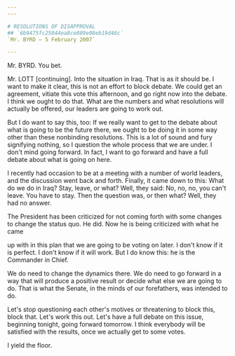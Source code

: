 ```yaml
---
---

# RESOLUTIONS OF DISAPPROVAL
## `6b9475fc25044ea8ce809e08eb19d46c`
`Mr. BYRD — 5 February 2007`

---
```



Mr. BYRD. You bet.

Mr. LOTT [continuing]. Into the situation in Iraq. That is as it 
should be. I want to make it clear, this is not an effort to block 
debate. We could get an agreement, vitiate this vote this afternoon, 
and go right now into the debate. I think we ought to do that. What are 
the numbers and what resolutions will actually be offered, our leaders 
are going to work out.

But I do want to say this, too: If we really want to get to the 
debate about what is going to be the future there, we ought to be doing 
it in some way other than these nonbinding resolutions. This is a lot 
of sound and fury signifying nothing, so I question the whole process 
that we are under. I don't mind going forward. In fact, I want to go 
forward and have a full debate about what is going on here.

I recently had occasion to be at a meeting with a number of world 
leaders, and the discussion went back and forth. Finally, it came down 
to this: What do we do in Iraq? Stay, leave, or what? Well, they said: 
No, no, no, you can't leave. You have to stay. Then the question was, 
or then what? Well, they had no answer.

The President has been criticized for not coming forth with some 
changes to change the status quo. He did. Now he is being criticized 
with what he came


up with in this plan that we are going to be voting on later. I don't 
know if it is perfect. I don't know if it will work. But I do know 
this: he is the Commander in Chief.

We do need to change the dynamics there. We do need to go forward in 
a way that will produce a positive result or decide what else we are 
going to do. That is what the Senate, in the minds of our forefathers, 
was intended to do.

Let's stop questioning each other's motives or threatening to block 
this, block that. Let's work this out. Let's have a full debate on this 
issue, beginning tonight, going forward tomorrow. I think everybody 
will be satisfied with the results, once we actually get to some votes.

I yield the floor.